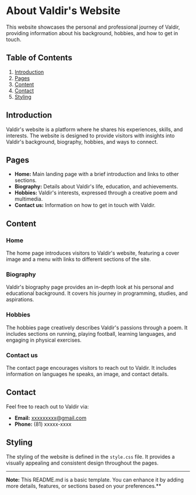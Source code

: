 # About Valdir's Website

This website showcases the personal and professional journey of Valdir, providing information about his background, hobbies, and how to get in touch.

## Table of Contents

1. [Introduction](#introduction)
2. [Pages](#pages)
3. [Content](#content)
4. [Contact](#contact)
5. [Styling](#styling)

## Introduction

Valdir's website is a platform where he shares his experiences, skills, and interests. The website is designed to provide visitors with insights into Valdir's background, biography, hobbies, and ways to connect.

## Pages

- **Home:** Main landing page with a brief introduction and links to other sections.
- **Biography:** Details about Valdir's life, education, and achievements.
- **Hobbies:** Valdir's interests, expressed through a creative poem and multimedia.
- **Contact us:** Information on how to get in touch with Valdir.

## Content

### Home

The home page introduces visitors to Valdir's website, featuring a cover image and a menu with links to different sections of the site.

### Biography

Valdir's biography page provides an in-depth look at his personal and educational background. It covers his journey in programming, studies, and aspirations.

### Hobbies

The hobbies page creatively describes Valdir's passions through a poem. It includes sections on running, playing football, learning languages, and engaging in physical exercises.

### Contact us

The contact page encourages visitors to reach out to Valdir. It includes information on languages he speaks, an image, and contact details.

## Contact

Feel free to reach out to Valdir via:

- **Email:** xxxxxxxxx@gmail.com
- **Phone:** (81) xxxxx-xxxx

## Styling

The styling of the website is defined in the `style.css` file. It provides a visually appealing and consistent design throughout the pages.

---

**Note:** This README.md is a basic template. You can enhance it by adding more details, features, or sections based on your preferences.**
